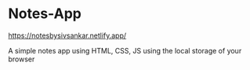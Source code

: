 # Notes-App
https://notesbysivsankar.netlify.app/

A simple notes app using HTML, CSS, JS using the local storage of your browser
